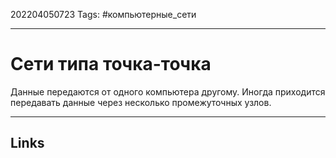 202204050723
Tags: #компьютерные_сети

---

# Сети типа точка-точка
Данные передаются от одного компьютера другому. Иногда приходится передавать данные через несколько промежуточных узлов.

---
## Links
